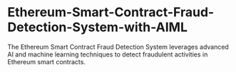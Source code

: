 # Ethereum-Smart-Contract-Fraud-Detection-System-with-AIML
The Ethereum Smart Contract Fraud Detection System leverages advanced AI and machine learning techniques to detect fraudulent activities in Ethereum smart contracts. 
